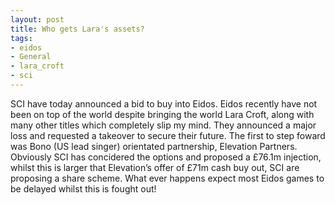 ```yaml
---
layout: post
title: Who gets Lara's assets?
tags:
- eidos
- General
- lara_croft
- sci
---
```

SCI have today announced a bid to buy into Eidos.
Eidos recently have not been on top of the world despite bringing the world Lara Croft, along with many other titles which completely slip my mind. They announced a major loss and requested a takeover to secure their future.
The first to step foward was Bono (US lead singer) orientated partnership, Elevation Partners. Obviously SCI has concidered the options and proposed a £76.1m injection, whilst this is larger that Elevation’s offer of £71m cash buy out, SCI are proposing a share scheme.
What ever happens expect most Eidos games to be delayed whilst this is fought out!
